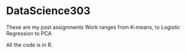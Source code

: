 # DataScience303
These are my past assignments
Work ranges from K-means, to Logistic Regression to PCA

All the code is in R.
